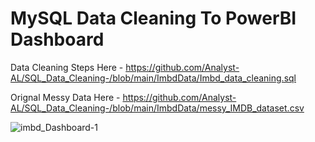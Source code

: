 # MySQL Data Cleaning To PowerBI Dashboard

Data Cleaning Steps Here - https://github.com/Analyst-AL/SQL_Data_Cleaning-/blob/main/ImbdData/Imbd_data_cleaning.sql

Orignal Messy Data Here - https://github.com/Analyst-AL/SQL_Data_Cleaning-/blob/main/ImbdData/messy_IMDB_dataset.csv

![imbd_Dashboard-1](https://github.com/user-attachments/assets/7176b075-cb18-4c53-b367-7ab7db3481d9)
